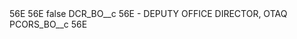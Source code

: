 <?xml version="1.0" encoding="UTF-8"?>
<CustomMetadata xmlns="http://soap.sforce.com/2006/04/metadata" xmlns:xsi="http://www.w3.org/2001/XMLSchema-instance" xmlns:xsd="http://www.w3.org/2001/XMLSchema">
    <description>56E</description>
    <label>56E</label>
    <protected>false</protected>
    <values>
        <field>DCR_BO__c</field>
        <value xsi:type="xsd:string">56E - DEPUTY OFFICE DIRECTOR, OTAQ</value>
    </values>
    <values>
        <field>PCORS_BO__c</field>
        <value xsi:type="xsd:string">56E</value>
    </values>
</CustomMetadata>
